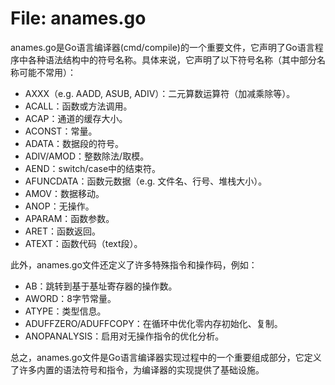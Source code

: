 # File: anames.go

anames.go是Go语言编译器(cmd/compile)的一个重要文件，它声明了Go语言程序中各种语法结构中的符号名称。具体来说，它声明了以下符号名称（其中部分名称可能不常用）：

- AXXX（e.g. AADD, ASUB, ADIV）：二元算数运算符（加减乘除等）。
- ACALL：函数或方法调用。
- ACAP：通道的缓存大小。
- ACONST：常量。
- ADATA：数据段的符号。
- ADIV/AMOD：整数除法/取模。
- AEND：switch/case中的结束符。
- AFUNCDATA：函数元数据（e.g. 文件名、行号、堆栈大小）。
- AMOV：数据移动。
- ANOP：无操作。
- APARAM：函数参数。
- ARET：函数返回。
- ATEXT：函数代码（text段）。

此外，anames.go文件还定义了许多特殊指令和操作码，例如：

- AB：跳转到基于基址寄存器的操作数。
- AWORD：8字节常量。
- ATYPE：类型信息。
- ADUFFZERO/ADUFFCOPY：在循环中优化零内存初始化、复制。
- ANOPANALYSIS：启用对无操作指令的优化分析。

总之，anames.go文件是Go语言编译器实现过程中的一个重要组成部分，它定义了许多内置的语法符号和指令，为编译器的实现提供了基础设施。

